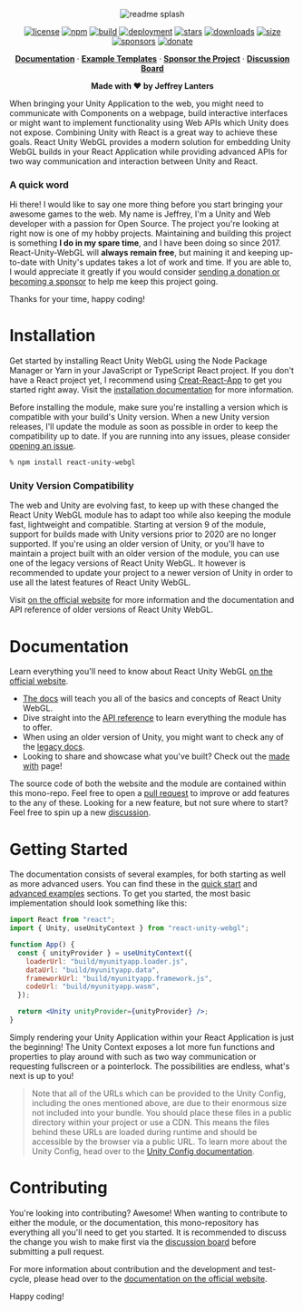 <div align="center">

![readme splash](https://raw.githubusercontent.com/jeffreylanters/react-unity-webgl/main/.github/WIKI/repository-readme-splash-osawards.png)

[![license](https://img.shields.io/badge/license-Apache_2.0-red.svg?style=for-the-badge)](https://github.com/jeffreylanters/react-unity-webgl/blob/main/LICENSE.md)
[![npm](https://img.shields.io/npm/v/react-unity-webgl.svg?style=for-the-badge)](https://www.npmjs.com/package/react-unity-webgl)
[![build](https://img.shields.io/github/workflow/status/jeffreylanters/react-unity-webgl/Pre-Compile%20and%20Lint?style=for-the-badge)](https://github.com/jeffreylanters/react-unity-webgl/actions)
[![deployment](https://img.shields.io/github/deployments/jeffreylanters/react-unity-webgl/Node%20Package%20Registry?style=for-the-badge)](https://github.com/jeffreylanters/react-unity-webgl/deployments/activity_log?environment=Node+Package+Registry)
[![stars](https://img.shields.io/github/stars/jeffreylanters/react-unity-webgl.svg?style=for-the-badge&color=fe8523&label=stargazers)](https://github.com/jeffreylanters/react-unity-webgl/stargazers)
[![downloads](https://img.shields.io/npm/dt/react-unity-webgl.svg?style=for-the-badge&color=40AA72)](https://www.npmtrends.com/react-unity-webgl)
[![size](https://img.shields.io/bundlephobia/minzip/react-unity-webgl?style=for-the-badge&label=size)](https://bundlephobia.com/result?p=react-unity-webgl)
[![sponsors](https://img.shields.io/github/sponsors/jeffreylanters?color=E12C9A&style=for-the-badge)](https://github.com/sponsors/jeffreylanters)
[![donate](https://img.shields.io/badge/donate-paypal-F23150?style=for-the-badge)](https://paypal.me/jeffreylanters)

[**Documentation**](https://react-unity-webgl.dev/) &middot;
[**Example Templates**](https://github.com/jeffreylanters/react-unity-webgl-templates/) &middot;
[**Sponsor the Project**](https://github.com/sponsors/jeffreylanters) &middot;
[**Discussion Board**](https://github.com/jeffreylanters/react-unity-webgl/discussions)

**Made with &hearts; by Jeffrey Lanters**

</div>

When bringing your Unity Application to the web, you might need to communicate with Components on a webpage, build interactive interfaces or might want to implement functionality using Web APIs which Unity does not expose. Combining Unity with React is a great way to achieve these goals. React Unity WebGL provides a modern solution for embedding Unity WebGL builds in your React Application while providing advanced APIs for two way communication and interaction between Unity and React.

### A quick word

Hi there! I would like to say one more thing before you start bringing your awesome games to the web. My name is Jeffrey, I'm a Unity and Web developer with a passion for Open Source. The project you're looking at right now is one of my hobby projects. Maintaining and building this project is something **I do in my spare time**, and I have been doing so since 2017. React-Unity-WebGL will **always remain free**, but maining it and keeping up-to-date with Unity's updates takes a lot of work and time. If you are able to, I would appreciate it greatly if you would consider [sending a donation or becoming a sponsor](https://react-unity-webgl.dev/sponsor) to help me keep this project going.

Thanks for your time, happy coding!

# Installation

Get started by installing React Unity WebGL using the Node Package Manager or Yarn in your JavaScript or TypeScript React project. If you don't have a React project yet, I recommend using [Creat-React-App](https://reactjs.org/docs/create-a-new-react-app.html) to get you started right away. Visit the [installation documentation](https://react-unity-webgl.dev/docs/getting-started/installation) for more information.

Before installing the module, make sure you're installing a version which is compatible with your build's Unity version. When a new Unity version releases, I'll update the module as soon as possible in order to keep the compatibility up to date. If you are running into any issues, please consider [opening an issue](https://github.com/jeffreylanters/react-unity-webgl/issues/new/choose).

```sh
% npm install react-unity-webgl
```

### Unity Version Compatibility

The web and Unity are evolving fast, to keep up with these changed the React Unity WebGL module has to adapt too while also keeping the module fast, lightweight and compatible. Starting at version 9 of the module, support for builds made with Unity versions prior to 2020 are no longer supported. If you're using an older version of Unity, or you'll have to maintain a project built with an older version of the module, you can use one of the legacy versions of React Unity WebGL. It however is recommended to update your project to a newer version of Unity in order to use all the latest features of React Unity WebGL.

Visit [on the official website](https://react-unity-webgl.dev) for more information and the documentation and API reference of older versions of React Unity WebGL.

# Documentation

Learn everything you'll need to know about React Unity WebGL [on the official website](https://react-unity-webgl.dev).

- [The docs](https://react-unity-webgl.dev/docs/introduction) will teach you all of the basics and concepts of React Unity WebGL.
- Dive straight into the [API reference](https://react-unity-webgl.dev/docs/api/introduction) to learn everything the module has to offer.
- When using an older version of Unity, you might want to check any of the [legacy docs](https://react-unity-webgl.dev/docs/8.x.x/introduction/).
- Looking to share and showcase what you've built? Check out the [made with](https://react-unity-webgl.dev/made-with) page!

The source code of both the website and the module are contained within this mono-repo. Feel free to open a [pull request](https://github.com/jeffreylanters/react-unity-webgl/pulls) to improve or add features to the any of these. Looking for a new feature, but not sure where to start? Feel free to spin up a new [discussion](https://github.com/jeffreylanters/react-unity-webgl/discussions).

# Getting Started

The documentation consists of several examples, for both starting as well as more advanced users. You can find these in the [quick start](https://react-unity-webgl.dev/docs/quick-start/simple-example) and [advanced examples](https://react-unity-webgl.dev/docs/advanced-examples/loading-overlay) sections. To get you started, the most basic implementation should look something like this:

```jsx
import React from "react";
import { Unity, useUnityContext } from "react-unity-webgl";

function App() {
  const { unityProvider } = useUnityContext({
    loaderUrl: "build/myunityapp.loader.js",
    dataUrl: "build/myunityapp.data",
    frameworkUrl: "build/myunityapp.framework.js",
    codeUrl: "build/myunityapp.wasm",
  });

  return <Unity unityProvider={unityProvider} />;
}
```

Simply rendering your Unity Application within your React Application is just the beginning! The Unity Context exposes a lot more fun functions and properties to play around with such as two way communication or requesting fullscreen or a pointerlock. The possibilities are endless, what's next is up to you!

> Note that all of the URLs which can be provided to the Unity Config, including the ones mentioned above, are due to their enormous size not included into your bundle. You should place these files in a public directory within your project or use a CDN. This means the files behind these URLs are loaded during runtime and should be accessible by the browser via a public URL. To learn more about the Unity Config, head over to the [Unity Config documentation](https://react-unity-webgl.dev/docs/main-concepts/unity-config).

# Contributing

You're looking into contributing? Awesome! When wanting to contribute to either the module, or the documentation, this mono-repository has everything all you'll need to get you started. It is recommended to discuss the change you wish to make first via the [discussion board](https://github.com/jeffreylanters/react-unity-webgl/discussions) before submitting a pull request.

For more information about contribution and the development and test-cycle, please head over to the [documentation on the official website](https://react-unity-webgl.dev/docs/contributing).

Happy coding!
